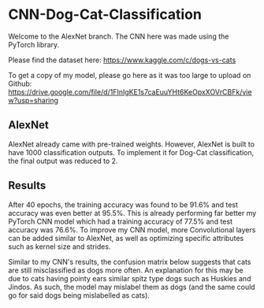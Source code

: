 # CNN-Dog-Cat-Classification

Welcome to the AlexNet branch. The CNN here was made using the PyTorch library.

Please find the dataset here: https://www.kaggle.com/c/dogs-vs-cats

To get a copy of my model, please go here as it was too large to upload on Github: https://drive.google.com/file/d/1FInIgKE1s7caEuuYHt6KeOpxXOVrCBFk/view?usp=sharing 

## AlexNet
AlexNet already came with pre-trained weights. However, AlexNet is built to have 1000 classification outputs. To implement it for Dog-Cat classification, the final output was reduced to 2.

## Results
After 40 epochs, the training accuracy was found to be 91.6% and test accuracy was even better at 95.5%. This is already performing far better my PyTorch CNN model which had a training accuracy of 77.5% and test accuracy was 76.6%. To improve my CNN model, more Convolutional layers can be added similar to AlexNet, as well as optimizing specific attributes such as kernel size and strides.

Similar to my CNN's results, the confusion matrix below suggests that cats are still misclassified as dogs more often. An explanation for this may be due to cats having pointy ears similar spitz type dogs such as Huskies and Jindos. As such, the model may mislabel them as dogs (and the same could go for said dogs being mislabelled as cats).
